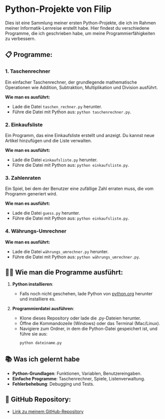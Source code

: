 # Python-Projekte von Filip

Dies ist eine Sammlung meiner ersten Python-Projekte, die ich im Rahmen meiner Informatik-Lernreise erstellt habe. Hier findest du verschiedene Programme, die ich geschrieben habe, um meine Programmierfähigkeiten zu verbessern.

## 📋 Programme:

### 1. **Taschenrechner**
Ein einfacher Taschenrechner, der grundlegende mathematische Operationen wie Addition, Subtraktion, Multiplikation und Division ausführt.

**Wie man es ausführt:**
- Lade die Datei `taschen_rechner.py` herunter.
- Führe die Datei mit Python aus: `python taschenrechner.py`.

### 2. **Einkaufsliste**
Ein Programm, das eine Einkaufsliste erstellt und anzeigt. Du kannst neue Artikel hinzufügen und die Liste verwalten.

**Wie man es ausführt:**
- Lade die Datei `einkaufsliste.py` herunter.
- Führe die Datei mit Python aus: `python einkaufsliste.py`.

### 3. **Zahlenraten**
Ein Spiel, bei dem der Benutzer eine zufällige Zahl erraten muss, die vom Programm generiert wird.

**Wie man es ausführt:**
- Lade die Datei `guess.py` herunter.
- Führe die Datei mit Python aus: `python einkaufsliste.py`.

### 4. **Währungs-Umrechner**

**Wie man es ausführt:**
- Lade die Datei `währungs_umrechner.py` herunter.
- Führe die Datei mit Python aus: `python währungs_umrechner.py`.

## 🧑‍💻 Wie man die Programme ausführt:

1. **Python installieren**:
   - Falls noch nicht geschehen, lade Python von [python.org](https://www.python.org/downloads/) herunter und installiere es.
   
2. **Programmierdatei ausführen**:
   - Klone dieses Repository oder lade die .py-Dateien herunter.
   - Öffne die Kommandozeile (Windows) oder das Terminal (Mac/Linux).
   - Navigiere zum Ordner, in dem die Python-Datei gespeichert ist, und führe sie aus:
     ```bash
     python dateiname.py
     ```

## 📚 Was ich gelernt habe

- **Python-Grundlagen**: Funktionen, Variablen, Benutzereingaben.
- **Einfache Programme**: Taschenrechner, Spiele, Listenverwaltung.
- **Fehlerbehebung**: Debugging und Tests.

## 🔗 GitHub Repository:

- [Link zu meinem GitHub-Repository]([https://github.com/philipp5902/python-projekte-filip](https://github.com/philipp5902/python_scripts_philipp5902))

